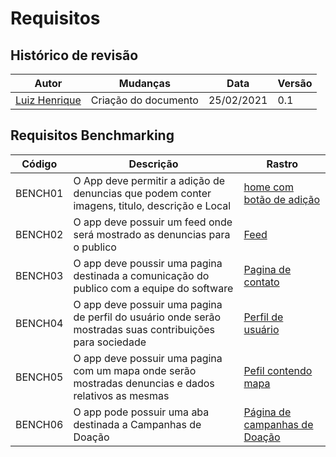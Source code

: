 # Requisitos

## Histórico de revisão

|Autor|Mudanças|Data|Versão|
|--|--|--|--|
|[Luiz Henrique](luiz-herique)|Criação do documento|25/02/2021|0.1|

## Requisitos Benchmarking

|Código|Descrição|Rastro|
------|------|------
|BENCH01|O App deve permitir a adição de denuncias que podem conter imagens, titulo, descrição e Local|[home com botão de adição](https://app.colab.re/home)|
|BENCH02|O app deve possuir um feed onde será mostrado as denuncias para o publico|[Feed](https://app.colab.re/home)
|BENCH03|O app deve poussir uma pagina destinada a comunicação do publico com a equipe do software|[Pagina de contato](https://app.colab.re/contact-us)|
|BENCH04|O app deve possuir uma pagina de perfil do usuário onde serão mostradas suas contribuições para sociedade|[Perfil de usuário](https://app.colab.re/user/356534)
|BENCH05|O app deve possuir uma pagina com um mapa onde serão mostradas denuncias e dados relativos as mesmas|[Pefil contendo mapa](https://app.colab.re/user/356534)|
|BENCH06|O app pode possuir uma aba destinada a Campanhas de Doação|[Página de campanhas de Doação](https://joyz.me/campanhas)|
